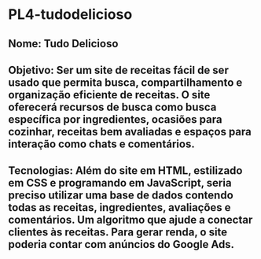 # PL4-tudodelicioso
## Nome: Tudo Delicioso
## Objetivo: Ser um site de receitas fácil de ser usado que permita busca, compartilhamento e organização eficiente de receitas. O site oferecerá recursos de busca como busca específica por ingredientes, ocasiões para cozinhar, receitas bem avaliadas e espaços para interação como chats e comentários.
## Tecnologias: Além do site em HTML, estilizado em CSS e programando em JavaScript, seria preciso utilizar uma base de dados contendo todas as receitas, ingredientes, avaliações e comentários. Um algoritmo que ajude a conectar clientes às receitas. Para gerar renda, o site poderia contar com anúncios do Google Ads.
